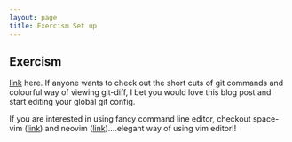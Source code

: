 ```yaml
---
layout: page
title: Exercism Set up
---
```


## Exercism

 [link](https://blog.scottnonnenberg.com/better-git-configuration/) here. If anyone wants to check out the short cuts of git commands and colourful way of viewing git-diff, I bet you would love this blog post and start editing your global git config.

If you are interested in using fancy command line editor, checkout space-vim ([link](http://vim.liuchengxu.org/)) and neovim ([link](https://neovim.io/))....elegant way of using vim editor!!

